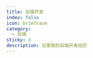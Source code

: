 ```yaml
---
title: 后端开发
index: false
icon: briefcase
category:
  - 后端
sticky: 3
description: 记录我的后端开发经历
---
```


<Catalog />